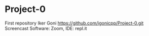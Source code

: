 # Project-0
First repository
Iker Goni
https://github.com/igonicpp/Project-0.git
Screencast Software: Zoom, IDE: repl.it
